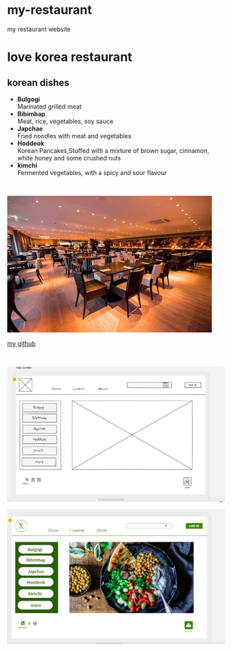 # my-restaurant
my restaurant website

# love korea restaurant 

## korean dishes

- **Bulgogi**<br> Marinated grilled meat
- **Bibimbap** <br>Meat, rice, vegetables, soy sauce
- **Japchae**<br>Fried noodles with meat and vegetables
- **Hoddeok**<br>Korean Pancakes,Stuffed with a mixture of brown sugar, cinnamon, white honey and some crushed nuts
- **kimchi** <br>Fermented vegetables, with a spicy and sour flavour

<br>

![](./assets/reataurant.jpg)

[my github](https://github.com/AmaniAlsmadi)

<br>

![](./assets/wireframe.png)

![](./assets/pro%20wireframe.png)